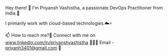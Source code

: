 Hey there! 👋
I'm Priyansh Vashistha, a passionate DevOps Practitioner from India.🤖

I primarily work with cloud-based technologies.☁️⚡

📫 How to reach me?📩
Connect with me on www.linkedin.com/in/priyanshvashistha 👨🏻‍💻
Email - priyanh3401@gmail.com 📩
